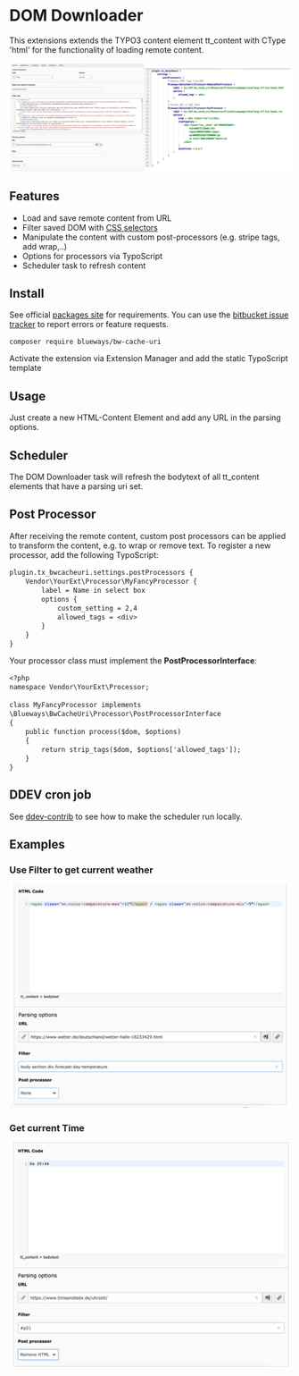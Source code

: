 # DOM Downloader

This extensions extends the TYPO3 content element tt_content with CType 'html' for the functionality of loading remote content.

![Example Image](Documentation/Images/example1.jpg)

## Features

* Load and save remote content from URL
* Filter saved DOM with [CSS selectors](https://symfony.com/doc/current/components/css_selector.html)
* Manipulate the content with custom post-processors (e.g. stripe tags, add wrap,..)
* Options for processors via TypoScript
* Scheduler task to refresh content

## Install

See official [packages site](https://packagist.org/packages/blueways/bw-cache-uri) for requirements. You can use the [bitbucket issue tracker](https://bitbucket.org/blueways/bw_cache_uri/issues?status=new&status=open) to report errors or feature requests.

```
composer require blueways/bw-cache-uri
```

Activate the extension via Extension Manager and add the static TypoScript template

## Usage

Just create a new HTML-Content Element and add any URL in the parsing options.

## Scheduler

The DOM Downloader task will refresh the bodytext of all tt_content elements that have a parsing uri set.

## Post Processor

After receiving the remote content, custom post processors can be applied to transform the content, e.g. to wrap or remove text.
To register a new processor, add the following TypoScript:

```
plugin.tx_bwcacheuri.settings.postProcessors {
    Vendor\YourExt\Processor\MyFancyProcessor {
        label = Name in select box
        options {
            custom_setting = 2,4
            allowed_tags = <div>
        }
    }
}
``` 

Your processor class must implement the **PostProcessorInterface**:

```
<?php
namespace Vendor\YourExt\Processor;

class MyFancyProcessor implements \Blueways\BwCacheUri\Processor\PostProcessorInterface
{
    public function process($dom, $options)
    {
        return strip_tags($dom, $options['allowed_tags']);
    }
}
```


## DDEV cron job

See [ddev-contrib](https://github.com/drud/ddev-contrib/tree/master/recipes/cronjob) to see how to make the scheduler run locally.

## Examples

### Use Filter to get current weather

![Weather example](Documentation/Images/example1.png)

### Get current Time

![Time example](Documentation/Images/example2.png)
